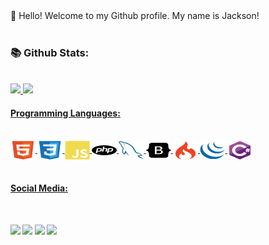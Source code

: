 
         
<body>
👋 Hello! Welcome to my Github profile.
My name is Jackson! <br><br>

  <h3> 📚 Github Stats: <br></h3>
  <div style="display: inline_block"><br>
         
<a href="http://www.github.com/euj4ckson">
    <img src="https://github-readme-streak-stats.herokuapp.com/?user=euj4ckson&stroke=ffffff&background=1c1917&ring=ec4899&fire=ec4899&currStreakNum=ffffff&currStreakLabel=ec4899&sideNums=ffffff&sideLabels=ffffff&dates=ffffff&hide_border=true" />
</a> 
 
  <a href="[https://github.com/euj4ckson](https://github.com/euj4ckson)"> 
  <img height="150em" src="https://github-readme-stats.vercel.app/api/top-langs/?username=euj4ckson&layout=compact&langs_count=16&theme=tokyonight"/>
</div>
       
<h4>Programming Languages:<h4>

  <div style="display: inline_block"><br>
   <img align="center" alt="jack-HTML" height="30" width="40" src="https://raw.githubusercontent.com/devicons/devicon/master/icons/html5/html5-original.svg">
  <img align="center" alt="jack-CSS" height="30" width="40" src="https://raw.githubusercontent.com/devicons/devicon/master/icons/css3/css3-original.svg">
  <img align="center" alt="jack-Js" height="30" width="40" src="https://raw.githubusercontent.com/devicons/devicon/master/icons/javascript/javascript-plain.svg">
  <img align="center" alt="jack-Ts" height="30" width="40" src="https://raw.githubusercontent.com/devicons/devicon/master/icons/php/php-plain.svg">
  <img align="center" alt="jack-Ts" height="30" width="40" src="https://raw.githubusercontent.com/devicons/devicon/master/icons/mysql/mysql-plain.svg">
  <img align="center" alt="jack-Ts" height="30" width="40" src="https://raw.githubusercontent.com/devicons/devicon/master/icons/bootstrap/bootstrap-plain.svg">
  <img align="center" alt="jack-Ts" height="30" width="40" src="https://raw.githubusercontent.com/devicons/devicon/master/icons/codeigniter/codeigniter-plain.svg">
  <img align="center" alt="jack-Ts" height="30" width="40" src="https://raw.githubusercontent.com/devicons/devicon/master/icons/jquery/jquery-plain.svg">
 
  <img align="center" alt="jack-Csharp" height="30" width="40" src="https://raw.githubusercontent.com/devicons/devicon/master/icons/csharp/csharp-original.svg">
  
  
          
          
</div><br>
   
<div> 
         <h4>Social Media:</h4> 
  <div style="display: inline_block"><br>
 
  <a href="https://instagram.com/euj4ckson" target="_blank"><img src="https://img.shields.io/badge/-Instagram-%23E4405F?style=for-the-badge&logo=instagram&logoColor=white" target="_blank"></a>
 <a href="https://discord.gg/" target="_blank"><img src="https://img.shields.io/badge/Discord-7289DA?style=for-the-badge&logo=discord&logoColor=white" target="_blank"></a> 
  <a href = "mailto:jacksonduardo6@gmail.com"><img src="https://img.shields.io/badge/-Gmail-%23333?style=for-the-badge&logo=gmail&logoColor=white" target="_blank"></a>
  <a href="https://www.linkedin.com/in/j4ckson" target="_blank"><img src="https://img.shields.io/badge/-LinkedIn-%230077B5?style=for-the-badge&logo=linkedin&logoColor=white" target="_blank"></a> 
  
</div>
  


<br>
         
      

</body>
          
          
